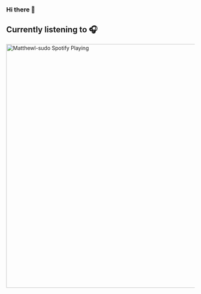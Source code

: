 ### Hi there 👋

## Currently listening to 🎧
[<img src="https://spotify-now-playing-matthewl-sudo.vercel.app/api/spotify" alt="Matthewl-sudo Spotify Playing" width="650"/>](https://open.spotify.com/user/22zr4phollr2hxmjqe5lngvci)

<!--
**matthewl-sudo/matthewl-sudo** is a ✨ _special_ ✨ repository because its `README.md` (this file) appears on your GitHub profile.

Here are some ideas to get you started:

- 🔭 I’m currently working on ...
- 🌱 I’m currently learning ...
- 👯 I’m looking to collaborate on ...
- 🤔 I’m looking for help with ...
- 💬 Ask me about ...
- 📫 How to reach me: ...
- 😄 Pronouns: ...
- ⚡ Fun fact: ...
-->
